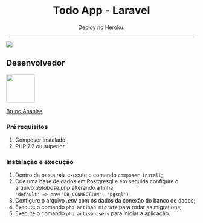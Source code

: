 <h1 align="center">
Todo App - Laravel
</h1>

<p align="center">Deploy no <a href="https://todo-brunoananias.herokuapp.com/">Heroku</a>.</p>

<hr>

![](https://i.imgur.com/HhaAIiD.jpg)

## Desenvolvedor

[<img src="https://avatars1.githubusercontent.com/u/4417927?&v=4" width="75px;"/>](https://github.com/brunoananias2)

[Bruno Ananias](https://github.com/brunoananias2)

### Pré requisitos
1. Composer instalado.
2. PHP 7.2 ou superior.

### Instalação e execução

1. Dentro da pasta raiz execute o comando `composer install`;
2. Crie uma base de dados em Postgresql e em seguida configure o arquivo _database.php_ alterando a linha:<br>
`'default' => env('DB_CONNECTION', 'pgsql'),`<br>
3. Configure o arquivo _.env_ com os dados da conexão do banco de dados;
4. Execute o comando `php artisan migrate` para rodar as migrations;
5. Execute o comando `php artisan serv` para iniciar a aplicação.




